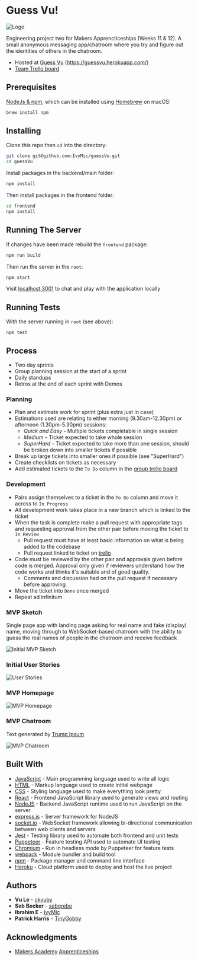 # Guess Vu! 
![Logo](https://i.imgur.com/IjiUPCKb.png)

Engineering project two for Makers Apprencticeships (Weeks 11 & 12). A small  anonymous messaging app/chatroom where you try and figure out the identities of others in the chatroom.

* Hosted at [Guess Vu](https://guessvu.herokuapp.com/) (https://guessvu.herokuapp.com/)
* [Team Trello board](https://trello.com/b/ZrjQm3jB/guessvu)

## Prerequisites

[NodeJs & npm](https://nodejs.org/en/download/), which can be installed using [Homebrew](https://brew.sh/) on macOS:
```sh
brew install npm
```

## Installing

Clone this repo then `cd` into the directory:
```sh
git clone git@github.com:IvyMic/guessVu.git
cd guessVu
```

Install packages in the backend/main folder:
```sh
npm install
```

Then install packages in the frontend folder:
```sh
cd frontend
npm install
```

## Running The Server
If changes have been made rebuild the `frontend` package:
```sh
npm run build
```

Then run the server in the `root`:
```sh
npm start
```

Visit [localhost:3001](localhost:3001) to chat and play with the application locally

## Running Tests

With the server running in `root` (see above):
```
npm test
```

<!-- ### Break down tests

Explain what these tests test and why

```
Give an example
```

### And feature tests

Explain what these tests test and why

```
Give an example
``` -->

<!-- ## Deployment

Add additional notes about how to deploy this on a live system -->

## Process
* Two day sprints
* Group planning session at the start of a sprint
* Daily standups
* Retros at the end of each sprint with Demos

### Planning
* Plan and estimate work for sprint (plus extra just in case)
* Estimations used are relating to either morning (9.30am-12.30pm) or afternoon (1.30pm-5.30pm) sessions:
  * *Quick and Easy* - Multiple tickets completable in single session
  * *Medium* - Ticket expected to take whole session
  * *SuperHard* - Ticket expected to take more than one session, should be broken down into smaller tickets if possible
* Break up large tickets into smaller ones if possible (see "SuperHard")
* Create checklists on tickets as necessary
* Add estimated tickets to the `To Do` column in the [group trello board](https://trello.com/b/ZrjQm3jB/guessvu)

### Development
* Pairs assign themselves to a ticket in the `To Do` column and move it across to `In Progress`
* All development work takes place in a new branch which is linked to the ticket
* When the task is complete  <!-- and continuous integration is passing on GitHub --> make a pull request with appropriate tags and requesting approval from the other pair before moving the ticket to `In Review`
  * Pull request must have at least basic information on what is being added to the codebase
  * Pull request linked to ticket on [trello](https://trello.com/b/ZrjQm3jB/guessvu)
* Code must be reviewed by the other pair and approvals given before code is merged. Approval only given if reviewers understand how the code works and thinks it's suitable and of good quality.
  * Comments and discussion had on the pull request if necessary before approving
* Move the ticket into `Done` once merged
* Repeat ad infinitum

### MVP Sketch
Single page app with landing page asking for real name and fake (display) name, moving through to WebSocket-based chatroom with the ability to guess the real names of people in the chatroom and receive feedback

![Initial MVP Sketch](https://i.imgur.com/jBAjt6x.jpg)

### Initial User Stories
![User Stories](https://i.imgur.com/Pnri6aC.png)
<!-- More information? -->

### MVP Homepage
![MVP Homepage](https://i.imgur.com/IwTxfy8.png)

### MVP Chatroom
Text generated by [Trump Ipsum](https://trumpipsum.net/)

![MVP Chatroom](https://i.imgur.com/x3b1uf3.png)

## Built With

* [JavaScript](https://www.javascript.com/) - Main programming language used to write all logic
* [HTML](https://www.w3schools.com/html/) - Markup language used to create initial webpage
* [CSS](https://www.w3schools.com/css/css_intro.asp) - Styling language used to make everything look pretty
* [React](https://reactjs.org/) - Frontend JavaScript library used to generate views and routing
* [NodeJS](https://nodejs.org/en/) - Backend JavaScript runtime used to run JavaScript on the server
* [express.js](https://expressjs.com/) - Server framework for NodeJS
* [socket.io](https://socket.io/) - WebSocket framework allowing bi-directional communication between web clients and servers
* [Jest](https://jestjs.io/en/) - Testing library used to automate both frontend and unit tests
* [Puppeteer](https://pptr.dev/) - Feature testing API used to automate UI testing
* [Chromium](https://www.chromium.org/) - Run in headless mode by Puppeteer for feature tests
* [webpack](https://webpack.js.org/) - Module bundler and build tool
* [npm](https://www.npmjs.com/) - Package manager and command line interface
* [Heroku](https://www.heroku.com/) - Cloud platform used to deploy and host the live project
<!-- * [TravisCI](https://travis-ci.org/first_sync) - Continuous integration tool used to test commits and pull requests, then deploy automatically if tests pass -->

## Authors

* **Vu Le** - [ckvuby](https://github.com/ckvuby)
* **Seb Becker** - [sebgrebe](https://github.com/sebgrebe)
* **Ibrahim E** - [IvyMic](https://github.com/IvyMic)
* **Patrick Harris** - [TinyGobby](https://github.com/TinyGobby)

<!-- ## License

This project is licensed under the MIT License - see the [LICENSE.md](LICENSE.md) file for details
* Should we use the MIT license or GNU GPLv3? -->

## Acknowledgments

* [Makers Academy](https://makers.tech) [Apprenticeships](https://makers.tech/become/apprentice/)
